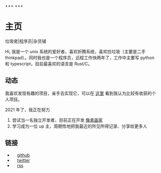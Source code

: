 +++
+++
# 主页

垃圾佬|程序员|杂货铺

Hi, 我是一个 unix 系统的爱好者，喜欢折腾系统，喜欢捡垃圾（主要是二手 thinkpad）。同时我也是一个程序员，远程工作快两年了，工作中主要写 python 和 typescript，目前最喜欢的语言是 Rust/C。


## 动态

我喜欢发现有趣的项目，亲手去实现它，可以在 [这里](./projects) 看到我认为比较有收获的个人项目。

2021 年了，我正在努力

1. 尝试当一名独立开发者，目前正在开发 [像素画家](https://apps.apple.com/cn/app/%E5%83%8F%E7%B4%A0%E7%94%BB%E5%AE%B6/id1546046976)
2. 学习成为一位 up 主，周期性地把我最近的所见所得记录、分享给更多人


## 链接

- <span class="intro link"><img height="12" width="12" src="https://cdn.jsdelivr.net/npm/simple-icons@v3/icons/github.svg" /> [github](https://github.com/chux0519)</span>
- <span class="intro link"><img height="12" width="12" src="https://cdn.jsdelivr.net/npm/simple-icons@v3/icons/twitter.svg" /> [twitter](https://twitter.com/chuxdesign)</span>
- <span class="intro link"><img height="12" width="12" src="https://cdn.jsdelivr.net/npm/simple-icons@v3/icons/rss.svg" /> [rss](./rss.xml)</span>
